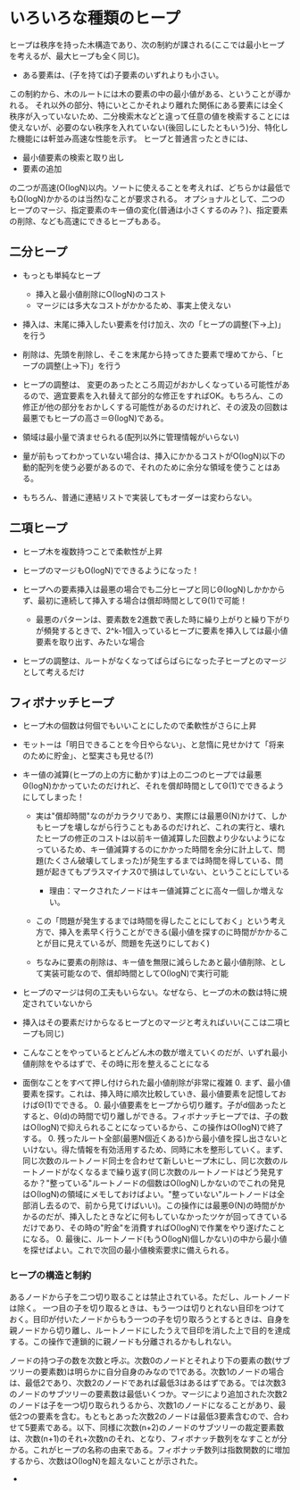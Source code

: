 ﻿いろいろな種類のヒープ
========
ヒープは秩序を持った木構造であり、次の制約が課される(ここでは最小ヒープを考えるが、最大ヒープも全く同じ)。

- ある要素は、(子を持てば)子要素のいずれよりも小さい。

この制約から、木のルートには木の要素の中の最小値がある、ということが導かれる。
それ以外の部分、特にいとこかそれより離れた関係にある要素には全く秩序が入っていないため、二分検索木などと違って任意の値を検索することには使えないが、必要のない秩序を入れていない(後回しにしたともいう)分、特化した機能には軒並み高速な性能を示す。
ヒープと普通言ったときには、

- 最小値要素の検索と取り出し
- 要素の追加

の二つが高速(Ο(logN)以内。ソートに使えることを考えれば、どちらかは最低でもΩ(logN)かかるのは当然)なことが要求される。
オプショナルとして、二つのヒープのマージ、指定要素のキー値の変化(普通は小さくするのみ？)、指定要素の削除、なども高速にできるヒープもある。

## 二分ヒープ

- もっとも単純なヒープ
   - 挿入と最小値削除にΟ(logN)のコスト
   - マージには多大なコストがかかるため、事実上使えない

- 挿入は、末尾に挿入したい要素を付け加え、次の「ヒープの調整(下→上)」を行う
- 削除は、先頭を削除し、そこを末尾から持ってきた要素で埋めてから、「ヒープの調整(上→下)」を行う

- ヒープの調整は、 変更のあったところ周辺がおかしくなっている可能性があるので、適宜要素を入れ替えて部分的な修正をすればOK。もちろん、この修正が他の部分をおかしくする可能性があるのだけれど、その波及の回数は最悪でもヒープの高さ＝Θ(logN)である。

- 領域は最小量で済ませられる(配列以外に管理情報がいらない)
- 量が前もってわかっていない場合は、挿入にかかるコストがΟ(logN)以下の動的配列を使う必要があるので、それのために余分な領域を使うことはある。
- もちろん、普通に連結リストで実装してもオーダーは変わらない。

## 二項ヒープ

- ヒープ木を複数持つことで柔軟性が上昇
- ヒープのマージもΟ(logN)でできるようになった！
- ヒープへの要素挿入は最悪の場合でも二分ヒープと同じΘ(logN)しかかからず、最初に連続して挿入する場合は償却時間としてΘ(1)で可能！
   - 最悪のパターンは、要素数を2進数で表した時に繰り上がりと繰り下がりが頻発するときで、2^k-1個入っているヒープに要素を挿入しては最小値要素を取り出す、みたいな場合

- ヒープの調整は、ルートがなくなってばらばらになった子ヒープとのマージとして考えるだけ

## フィボナッチヒープ

- ヒープ木の個数は何個でもいいことにしたので柔軟性がさらに上昇
- モットーは「明日できることを今日やらない」、と怠惰に見せかけて「将来のために貯金」、と堅実さも見せる(?)
- キー値の減算(ヒープの上の方に動かす)は上の二つのヒープでは最悪Θ(logN)かかっていたのだけれど、それを償却時間としてΘ(1)でできるようにしてしまった！
   - 実は"償却時間"なのがカラクリであり、実際には最悪Θ(N)かけて、しかもヒープを壊しながら行うこともあるのだけれど、これの実行と、壊れたヒープの修正のコストは以前キー値減算した回数より少ないようになっているため、キー値減算するのにかかった時間を余分に計上して、問題(たくさん破壊してしまった)が発生するまでは時間を得している、問題が起きてもプラスマイナス0で損はしていない、ということにしている
      - 理由：マークされたノードはキー値減算ごとに高々一個しか増えない。

   - この「問題が発生するまでは時間を得したことにしておく」という考え方で、挿入を素早く行うことができる(最小値を探すのに時間がかかることが目に見えているが、問題を先送りにしておく)
   - ちなみに要素の削除は、キー値を無限に減らしたあと最小値削除、として実装可能なので、償却時間としてΟ(logN)で実行可能

- ヒープのマージは何の工夫もいらない。なぜなら、ヒープの木の数は特に規定されていないから
- 挿入はその要素だけからなるヒープとのマージと考えればいい(ここは二項ヒープも同じ)
- こんなことをやっているとどんどん木の数が増えていくのだが、いずれ最小値削除をやるはずで、その時に形を整えることになる

- 面倒なことをすべて押し付けられた最小値削除が非常に複雑
   0. まず、最小値要素を探す。これは、挿入時に順次比較していき、最小値要素を記憶しておけばΘ(1)でできる。
   0. 最小値要素をヒープから切り離す。子がd個あったとすると、Θ(d)の時間で切り離しができる。フィボナッチヒープでは、子の数はΟ(logN)で抑えられることになっているから、この操作はΟ(logN)で終了する。
   0. 残ったルート全部(最悪N個近くある)から最小値を探し出さないといけない。得た情報を有効活用するため、同時に木を整形していく。まず、同じ次数のルートノード同士を合わせて新しいヒープ木にし、同じ次数のルートノードがなくなるまで繰り返す(同じ次数のルートノードはどう発見するか？"整っている"ルートノードの個数はΟ(logN)しかないのでこれの発見はΟ(logN)の領域にメモしておけばよい。"整っていない"ルートノードは全部消し去るので、前から見てけばいい)。この操作には最悪Θ(N)の時間がかかるのだが、挿入したときなどに何もしていなかったツケが回ってきているだけであり、その時の"貯金"を消費すればΟ(logN)で作業をやり遂げたことになる。
   0. 最後に、ルートノード(もうΟ(logN)個しかない)の中から最小値を探せばよい。これで次回の最小値検索要求に備えられる。

### ヒープの構造と制約
あるノードから子を二つ切り取ることは禁止されている。ただし、ルートノードは除く。
一つ目の子を切り取るときは、もう一つは切りとれない目印をつけておく。目印が付いたノードからもう一つの子を切り取ろうとするときは、自身を親ノードから切り離し、ルートノードにしたうえで目印を消した上で目的を達成する。この操作で連鎖的に親ノードも分離されるかもしれない。

ノードの持つ子の数を次数と呼ぶ。次数0のノードとそれより下の要素の数(サブツリーの要素数)は明らかに自分自身のみなので1である。次数1のノードの場合は、最低2であり、次数2のノードであれば最低3はあるはずである。では次数3のノードのサブツリーの要素数は最低いくつか。マージにより追加された次数2のノードは子を一つ切り取られうるから、次数1のノードになることがあり、最低2つの要素を含む。もともとあった次数2のノードは最低3要素含むので、合わせて5要素である。以下、同様に次数(n+2)のノードのサブツリーの裁定要素数は、次数(n+1)のそれ+次数nのそれ、となり、フィボナッチ数列をなすことが分かる。これがヒープの名称の由来である。フィボナッチ数列は指数関数的に増加するから、次数はΟ(logN)を超えないことが示された。

   -
